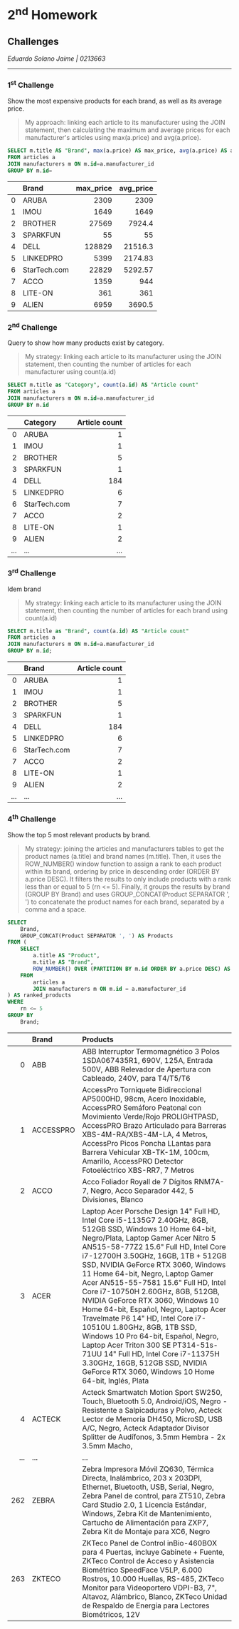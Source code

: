 # 2<sup>nd</sup> Homework

## Challenges

*Eduardo Solano Jaime | 0213663*

---

### 1<sup>st</sup> Challenge

Show the most expensive products for each brand, as well as its average price.

> My approach: linking each article to its manufacturer using the JOIN statement, then calculating the maximum and average prices for each manufacturer's articles using max(a.price) and avg(a.price).

```SQL
SELECT m.title AS "Brand", max(a.price) AS max_price, avg(a.price) AS avg_price 
FROM articles a
JOIN manufacturers m ON m.id=a.manufacturer_id
GROUP BY m.id=
```

|    | Brand        |   max_price |   avg_price |
|---:|:-------------|------------:|------------:|
|  0 | ARUBA        |        2309 |     2309    |
|  1 | IMOU         |        1649 |     1649    |
|  2 | BROTHER      |       27569 |     7924.4  |
|  3 | SPARKFUN     |          55 |       55    |
|  4 | DELL         |      128829 |    21516.3  |
|  5 | LINKEDPRO    |        5399 |     2174.83 |
|  6 | StarTech.com |       22829 |     5292.57 |
|  7 | ACCO         |        1359 |      944    |
|  8 | LITE-ON      |         361 |      361    |
|  9 | ALIEN        |        6959 |     3690.5  |

### 2<sup>nd</sup> Challenge

Query to show how many products exist by category.

>My strategy: linking each article to its manufacturer using the JOIN statement, then counting the number of articles for each manufacturer using count(a.id)

```SQL
SELECT m.title as "Category", count(a.id) AS "Article count"
FROM articles a
JOIN manufacturers m ON m.id=a.manufacturer_id
GROUP BY m.id
```

|    | Category     |   Article count |
|---:|:-------------|----------------:|
|  0 | ARUBA        |               1 |
|  1 | IMOU         |               1 |
|  2 | BROTHER      |               5 |
|  3 | SPARKFUN     |               1 |
|  4 | DELL         |             184 |
|  5 | LINKEDPRO    |               6 |
|  6 | StarTech.com |               7 |
|  7 | ACCO         |               2 |
|  8 | LITE-ON      |               1 |
|  9 | ALIEN        |               2 |
|... | ...          |             ... |

### 3<sup>rd</sup> Challenge

Idem brand

>My strategy: linking each article to its manufacturer using the JOIN statement, then counting the number of articles for each brand using count(a.id)

```SQL
SELECT m.title as "Brand", count(a.id) AS "Article count"
FROM articles a
JOIN manufacturers m ON m.id=a.manufacturer_id
GROUP BY m.id;
```

|    | Brand     |   Article count |
|---:|:-------------|----------------:|
|  0 | ARUBA        |               1 |
|  1 | IMOU         |               1 |
|  2 | BROTHER      |               5 |
|  3 | SPARKFUN     |               1 |
|  4 | DELL         |             184 |
|  5 | LINKEDPRO    |               6 |
|  6 | StarTech.com |               7 |
|  7 | ACCO         |               2 |
|  8 | LITE-ON      |               1 |
|  9 | ALIEN        |               2 |
| ...| ...          |             ... |

### 4<sup>th</sup> Challenge

Show the top 5 most relevant products by brand.

> My strategy: joining the articles and manufacturers tables to get the product names (a.title) and brand names (m.title). Then, it uses the ROW_NUMBER() window function to assign a rank to each product within its brand, ordering by price in descending order (ORDER BY a.price DESC). It filters the results to only include products with a rank less than or equal to 5 (rn <= 5). Finally, it groups the results by brand (GROUP BY Brand) and uses GROUP_CONCAT(Product SEPARATOR ', ') to concatenate the product names for each brand, separated by a comma and a space.

```SQL
SELECT
    Brand,
    GROUP_CONCAT(Product SEPARATOR ', ') AS Products
FROM (
    SELECT
        a.title AS "Product",
        m.title AS "Brand",
        ROW_NUMBER() OVER (PARTITION BY m.id ORDER BY a.price DESC) AS rn
    FROM
        articles a
        JOIN manufacturers m ON m.id = a.manufacturer_id
) AS ranked_products
WHERE
    rn <= 5
GROUP BY
    Brand;
```

|    | Brand      | Products |
|---:|:-----------|:---------|
|  0 | ABB        | ABB Interruptor Termomagnético 3 Polos 1SDA067435R1, 690V, 125A, Entrada 500V, ABB Relevador de Apertura con Cableado, 240V, para T4/T5/T6|
|  1 | ACCESSPRO  | AccessPro Torniquete Bidireccional AP5000HD, 98cm, Acero Inoxidable, AccessPRO Semáforo Peatonal con Movimiento Verde/Rojo PROLIGHTPASD, AccessPRO Brazo Articulado para Barreras XBS-4M-RA/XBS-4M-LA, 4 Metros, AccessPro Picos Poncha LLantas para Barrera Vehicular XB-TK-1M, 100cm, Amarillo, AccessPRO Detector Fotoeléctrico XBS-RR7, 7 Metros |
|  2 | ACCO       | Acco Foliador Royall de 7 Dígitos RNM7A-7, Negro, Acco Separador 442, 5 Divisiones, Blanco |
|  3 | ACER       | Laptop Acer Porsche Design 14" Full HD, Intel Core i5-1135G7 2.40GHz, 8GB, 512GB SSD, Windows 10 Home 64-bit, Negro/Plata, Laptop Gamer Acer Nitro 5 AN515-58-77Z2 15.6" Full HD, Intel Core i7-12700H 3.50GHz, 16GB, 1TB + 512GB SSD, NVIDIA GeForce RTX 3060, Windows 11 Home 64-bit, Negro, Laptop Gamer Acer AN515-55-7581 15.6" Full HD, Intel Core i7-10750H 2.60GHz, 8GB, 512GB, NVIDIA GeForce RTX 3060, Windows 10 Home 64-bit, Español, Negro, Laptop Acer Travelmate P6 14" HD, Intel Core i7-10510U 1.80GHz, 8GB, 1TB SSD, Windows 10 Pro 64-bit, Español, Negro, Laptop Acer Triton 300 SE PT314-51s-71UU 14" Full HD, Intel Core i7-11375H 3.30GHz, 16GB, 512GB SSD, NVIDIA GeForce RTX 3060, Windows 10 Home 64-bit, Inglés, Plata |
|  4 | ACTECK     | Acteck Smartwatch Motion Sport SW250, Touch, Bluetooth 5.0, Android/iOS, Negro - Resistente a Salpicaduras y Polvo, Acteck Lector de Memoria DH450, MicroSD, USB A/C, Negro, Acteck Adaptador Divisor Splitter de Audífonos, 3.5mm Hembra - 2x 3.5mm Macho, |
|... | ... | ... |
| 262 | ZEBRA   | Zebra Impresora Móvil ZQ630, Térmica Directa, Inalámbrico, 203 x 203DPI, Ethernet, Bluetooth, USB, Serial, Negro, Zebra Panel de control, para ZT510, Zebra Card Studio 2.0, 1 Licencia Estándar, Windows, Zebra Kit de Mantenimiento, Cartucho de Alimentación para ZXP7, Zebra Kit de Montaje para XC6, Negro                       |
| 263 | ZKTECO  | ZKTeco Panel de Control inBio-460BOX para 4 Puertas, incluye Gabinete + Fuente, ZKTeco Control de Acceso y Asistencia Biométrico SpeedFace V5LP, 6.000 Rostros, 10.000 Huellas, RS-485, ZKTeco Monitor para Videoportero VDPI-B3, 7", Altavoz, Alámbrico, Blanco, ZKTeco Unidad de Respaldo de Energía para Lectores Biométricos, 12V |
